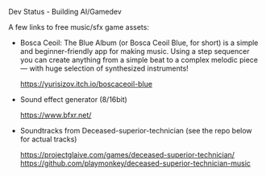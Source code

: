 Dev Status - Building AI/Gamedev 
<!--
**playmonkey/playmonkey** is a ✨ _special_ ✨ repository because its `README.md` (this file) appears on your GitHub profile.

Here are some ideas to get you started:

- 🔭 I’m currently working on ...
- 🌱 I’m currently learning ...
- 👯 I’m looking to collaborate on ...
- 🤔 I’m looking for help with ...
- 💬 Ask me about ...
- 📫 How to reach me: ...
- 😄 Pronouns: ...
- ⚡ Fun fact: ...
-->

A few links to free music/sfx game assets:

  - Bosca Ceoil: The Blue Album (or Bosca Ceoil Blue, for short) is a simple and beginner-friendly app for making music. Using a step sequencer you can create anything from a simple beat to a complex melodic piece — with huge       selection of synthesized instruments!

    https://yurisizov.itch.io/boscaceoil-blue

  - Sound effect generator (8/16bit)

    https://www.bfxr.net/

  - Soundtracks from Deceased-superior-technician (see the repo below for actual tracks)

    https://projectglaive.com/games/deceased-superior-technician/
    https://github.com/playmonkey/deceased-superior-technician-music
